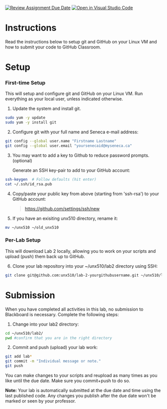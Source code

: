 [![Review Assignment Due Date](https://classroom.github.com/assets/deadline-readme-button-24ddc0f5d75046c5622901739e7c5dd533143b0c8e959d652212380cedb1ea36.svg)](https://classroom.github.com/a/LmO-omgq)
[![Open in Visual Studio Code](https://classroom.github.com/assets/open-in-vscode-718a45dd9cf7e7f842a935f5ebbe5719a5e09af4491e668f4dbf3b35d5cca122.svg)](https://classroom.github.com/online_ide?assignment_repo_id=15199587&assignment_repo_type=AssignmentRepo)
# Instructions
Read the instructions below to setup git and GitHub on your Linux VM and how to submit your code to GitHub Classroom.

# Setup
### First-time Setup
This will setup and configure git and GitHub on your Linux VM. Run everything as your local user, unless indicated otherwise.

1. Update the system and install git.
```bash
sudo yum -y update
sudo yum -y install git
```

2. Configure git with your full name and Seneca e-mail address:
```bash
git config --global user.name "Firstname Lastname"
git config --global user.email "yoursenecaid@myseneca.ca"
```
3. You may want to add a key to Github to reduce password prompts. (optional) 

    Generate an SSH key-pair to add to your GitHub account:
```bash
ssh-keygen  # Follow defaults (hit enter)
cat ~/.ssh/id_rsa.pub
```
4. Copy/paste your public key from above (starting from 'ssh-rsa') to your GitHub account:
    > https://github.com/settings/ssh/new

5. If you have an exisiting unx510 directory, rename it:
```bash
mv ~/unx510 ~/old_unx510
```
### Per-Lab Setup
This will download Lab 2 locally, allowing you to work on your scripts and upload (push) them back up to GitHub.

6. Clone your lab repository into your ~/unx510/lab2 directory using SSH:
```bash
git clone git@github.com:unx510/lab-2-yourgithubusername.git ~/unx510/lab2/
```

# Submission
When you have completed all activities in this lab, no submission to Blackboard is necessary. Complete the following steps:

1. Change into your lab2 directory:
```bash
cd ~/unx510/lab2/
pwd #confirm that you are in the right directory
```

2. Commit and push (upload) your lab work:
```bash
git add lab*
git commit -m "Individual message or note."
git push
```

You can make changes to your scripts and reupload as many times as you like until the due date. Make sure you commit+push to do so.

**Note:** Your lab is automatically submitted at the due date and time using the last published code. Any changes you publish after the due date won't be marked or seen by your professor.

